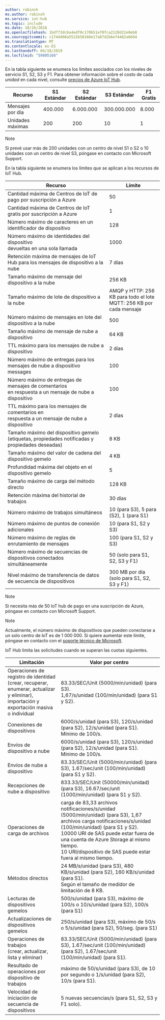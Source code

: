 ```yaml
---
author: robinsh
ms.author: robinsh
ms.service: iot-hub
ms.topic: include
ms.date: 10/26/2018
ms.openlocfilehash: 1bdf73dc6a4edf0c170b51e70fca2128d22e0eb8
ms.sourcegitcommit: c174d408a5522b58160e17a87d2b6ef4482a6694
ms.translationtype: MT
ms.contentlocale: es-ES
ms.lasthandoff: 04/18/2019
ms.locfileid: "59805168"
---
```

En la tabla siguiente se enumera los límites asociados con los niveles de servicio S1, S2, S3 y F1. Para obtener información sobre el costo de cada *unidad* en cada nivel, consulte [precios de Azure IoT Hub](https://azure.microsoft.com/pricing/details/iot-hub/).

| Recurso | S1 Estándar | S2 Estándar | S3 Estándar | F1 Gratis |
| --- | --- | --- | --- | --- |
| Mensajes por día |400.000 |6.000.000 |300.000.000 |8.000 |
| Unidades máximas |200 |200 |10 |1 |

> [!NOTE]
> Si prevé usar más de 200 unidades con un centro de nivel S1 o S2 o 10 unidades con un centro de nivel S3, póngase en contacto con Microsoft Support.
> 
> 

En la tabla siguiente se enumera los límites que se aplican a los recursos de IoT Hub.

| Recurso | Límite |
| --- | --- |
| Cantidad máxima de Centros de IoT de pago por suscripción a Azure |50 |
| Cantidad máxima de Centros de IoT gratis por suscripción a Azure |1 |
| Número máximo de caracteres en un identificador de dispositivo | 128 |
| Número máximo de identidades del dispositivo<br/>  devueltas en una sola llamada |1000 |
| Retención máxima de mensajes de IoT Hub para los mensajes de dispositivo a la nube |7 días |
| Tamaño máximo de mensaje del dispositivo a la nube |256 KB |
| Tamaño máximo de lote de dispositivo a la nube |AMQP y HTTP: 256 KB para todo el lote <br/>MQTT: 256 KB por cada mensaje |
| Número máximo de mensajes en lote del dispositivo a la nube |500 |
| Tamaño máximo de mensaje de nube a dispositivo |64 KB |
| TTL máximo para los mensajes de nube a dispositivo |2 días |
| Número máximo de entregas para los mensajes de nube a dispositivo  <br/> messages |100 |
| Número máximo de entregas de mensajes de comentarios  <br/>  en respuesta a un mensaje de nube a dispositivo |100 |
| TTL máximo para los mensajes de comentarios en  <br/>  respuesta a un mensaje de nube a dispositivo |2 días |
| Tamaño máximo del dispositivo gemelo <br/> (etiquetas, propiedades notificadas y propiedades deseadas) | 8 KB |
| Tamaño máximo del valor de cadena del dispositivo gemelo | 4 KB |
| Profundidad máxima del objeto en el dispositivo gemelo | 5 |
| Tamaño máximo de carga del método directo | 128 KB |
| Retención máxima del historial de trabajos | 30 días |
| Número máximo de trabajos simultáneos | 10 (para S3), 5 para (S2), 1 (para S1) |
| Número máximo de puntos de conexión adicionales | 10 (para S1, S2 y S3) |
| Número máximo de reglas de enrutamiento de mensajes | 100 (para S1, S2 y S3) |
| Número máximo de secuencias de dispositivos conectados simultáneamente | 50 (solo para S1, S2, S3 y F1) |
| Nivel máximo de transferencia de datos de secuencia de dispositivos | 300 MB por día (solo para S1, S2, S3 y F1) |


> [!NOTE]
> Si necesita más de 50 IoT hub de pago en una suscripción de Azure, póngase en contacto con Microsoft Support.


> [!NOTE]
> Actualmente, el número máximo de dispositivos que pueden conectarse a un solo centro de IoT es de 1 000 000. Si quiere aumentar este límite, póngase en contacto con el [soporte técnico de Microsoft](https://azure.microsoft.com/support/options/).

IoT Hub limita las solicitudes cuando se superan las cuotas siguientes.

| Limitación | Valor por centro |
| --- | --- |
| Operaciones de registro de identidad <br/> (crear, recuperar, enumerar, actualizar y eliminar), <br/>  importación y exportación masiva o individual |83.33/SEC/Unit (5000/min/unidad) (para S3). <br/> 1,67/s/unidad (100/min/unidad) (para S1 y S2). |
| Conexiones de dispositivos |6000/s/unidad (para S3), 120/s/unidad (para S2), 12/s/unidad (para S1). <br/>Mínimo de 100/s. |
| Envíos de dispositivo a nube |6000/s/unidad (para S3), 120/s/unidad (para S2), 12/s/unidad (para S1). <br/>Mínimo de 100/s. |
| Envíos de nube a dispositivo | 83.33/SEC/Unit (5000/min/unidad) (para S3), 1.67/sec/unit (100/min/unidad) (para S1 y S2). |
| Recepciones de nube a dispositivo |833.33/SEC/Unit (50000/min/unidad) (para S3), 16.67/sec/unit (1000/min/unidad) (para S1 y S2). |
| Operaciones de carga de archivos |carga de 83,33 archivos notificaciones/s/unidad (5000/min/unidad) (para S3), 1,67 archivos carga notificaciones/s/unidad (100/min/unidad) (para S1 y S2). <br/> 10000 URI de SAS puede estar fuera de una cuenta de Azure Storage al mismo tiempo.<br/>  10 URI/dispositivo de SAS puede estar fuera al mismo tiempo. |
| Métodos directos | 24 MB/s/unidad (para S3), 480 KB/s/unidad (para S2), 160 KB/s/unidad (para S1).<br/> Según el tamaño de medidor de limitación de 8 KB. |
| Lecturas de dispositivos gemelos | 500/s/unidad (para S3), máximo de 100/s o 10/s/unidad (para S2), 100/s (para S1) |
| Actualizaciones de dispositivos gemelos | 250/s/unidad (para S3), máximo de 50/s o 5/s/unidad (para S2), 50/seg. (para S1) |
| Operaciones de trabajos <br/> (crear, actualizar, lista y eliminar) | 83.33/SEC/Unit (5000/min/unidad) (para S3), 1.67/sec/unit (100/min/unidad) (para S2), 1.67/sec/unit (100/min/unidad) (para S1). |
| Resultado de operaciones por dispositivo de trabajos | máximo de 50/s/unidad (para S3), de 10 por segundo o 1/s/unidad (para S2), 10/s (para S1). |
| Velocidad de iniciación de secuencia de dispositivos | 5 nuevas secuencias/s (para S1, S2, S3 y F1 solo). |
